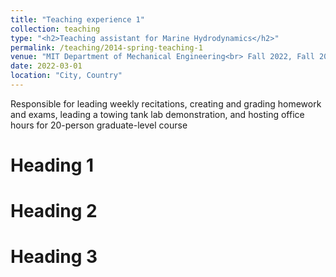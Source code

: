 ```yaml
---
title: "Teaching experience 1"
collection: teaching
type: "<h2>Teaching assistant for Marine Hydrodynamics</h2>"
permalink: /teaching/2014-spring-teaching-1
venue: "MIT Department of Mechanical Engineering<br> Fall 2022, Fall 2023"
date: 2022-03-01
location: "City, Country"
---
```

Responsible for leading weekly recitations, creating
and grading homework and exams, leading a towing tank lab demonstration, and hosting office hours for 20-person graduate-level course

Heading 1
======

Heading 2
======

Heading 3
======
